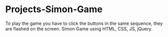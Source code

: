 # Projects-Simon-Game
To play the game you have to click the buttons in the same sequence, they are flashed on the screen.
Simon Game using HTML, CSS, JS, jQuery.
